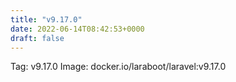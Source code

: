 ```yaml
---
title: "v9.17.0"
date: 2022-06-14T08:42:53+0000
draft: false
---
```


Tag: v9.17.0
Image: docker.io/laraboot/laravel:v9.17.0
